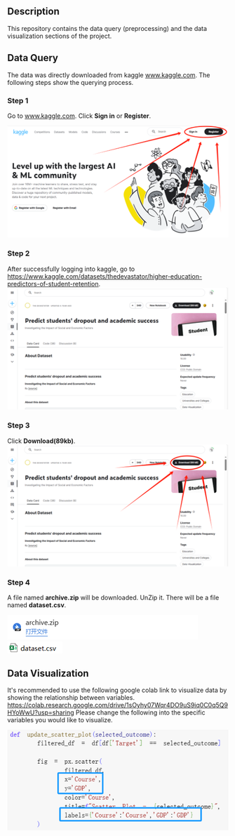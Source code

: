 ## Description

This repository contains the data query (preprocessing) and the data visualization sections of the project.

## Data Query

The data was directly downloaded from kaggle www.kaggle.com. The following steps show the querying process.

### Step 1

Go to www.kaggle.com. Click **Sign in** or **Register**.

<img src="Step1.png" alt="Step1">

### Step 2

After successfully logging into kaggle, go to https://www.kaggle.com/datasets/thedevastator/higher-education-predictors-of-student-retention.
<img src="Step2.png" alt="Step2">

### Step 3

Click **Download(89kb)**.
<img src="Step3.png" alt="Step3">

### Step 4

A file named **archive.zip** will be downloaded. UnZip it. There will be a file named **dataset.csv**.

<img src="Step4-1.png" alt="Step4-1">

<img src="Step4-2.png" alt="Step4-2">

## Data Visualization

It's recommended to use the following google colab link to visualize data by showing the relationship between variables.
https://colab.research.google.com/drive/1sOyhy07Wqr4DO9uS9iq0C0q5Q9HYoWwU?usp=sharing
Please change the following into the specific variables you would like to visualize.

<img src="Instruction.png" alt="Instruction">
